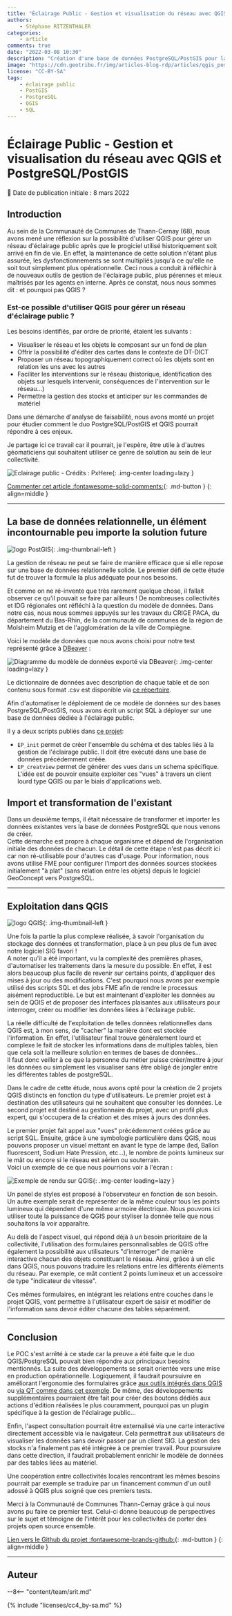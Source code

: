 ```yaml
---
title: "Éclairage Public - Gestion et visualisation du réseau avec QGIS et PostGIS"
authors:
    - Stéphane RITZENTHALER
categories:
    - article
comments: true
date: "2022-03-08 10:30"
description: "Création d'une base de données PostgreSQL/PostGIS pour la visualisation et la gestion du réseau d'éclairage public sur QGIS par une collectivité."
image: "https://cdn.geotribu.fr/img/articles-blog-rdp/articles/qgis_postgis_eclairage_public/qgis_postgis_EP.png"
license: "CC-BY-SA"
tags:
    - éclairage public
    - PostGIS
    - PostgreSQL
    - QGIS
    - SQL
---
```


# Éclairage Public - Gestion et visualisation du réseau avec QGIS et PostgreSQL/PostGIS

:calendar: Date de publication initiale : 8 mars 2022

## Introduction

Au sein de la Communauté de Communes de Thann-Cernay (68), nous avons mené une réflexion sur la possibilité d'utiliser QGIS pour gérer un réseau d'éclairage public après que le progiciel utilisé historiquement soit arrivé en fin de vie. En effet, la maintenance de cette solution n'étant plus assurée, les dysfonctionnements se sont multipliés jusqu'à ce qu'elle ne soit tout simplement plus opérationnelle. Ceci nous a conduit à réfléchir à de nouveaux outils de gestion de l'éclairage public, plus pérennes et mieux maîtrisés par les agents en interne. Après ce constat, nous nous sommes dit : et pourquoi pas QGIS ?

### Est-ce possible d'utiliser QGIS pour gérer un réseau d'éclairage public ?

Les besoins identifiés, par ordre de priorité, étaient les suivants :

* Visualiser le réseau et les objets le composant sur un fond de plan
* Offrir la possibilité d'éditer des cartes dans le contexte de DT-DICT
* Proposer un réseau topographiquement correct où les objets sont en relation les uns avec les autres
* Faciliter les interventions sur le réseau (historique, identification des objets sur lesquels intervenir, conséquences de l'intervention sur le réseau...)
* Permettre la gestion des stocks et anticiper sur les commandes de matériel

Dans une démarche d'analyse de faisabilité, nous avons monté un projet pour étudier comment le duo PostgreSQL/PostGIS et QGIS pourrait répondre à ces enjeux.

Je partage ici ce travail car il pourrait, je l'espère, être utile à d'autres géomaticiens qui souhaitent utiliser ce genre de solution au sein de leur collectivité.

![Eclairage public - Crédits : PxHere](https://cdn.geotribu.fr/img/articles-blog-rdp/articles/qgis_postgis_eclairage_public/qgis_postgis_EP.png "Éclairage public - Crédits : PxHere"){: .img-center loading=lazy }

[Commenter cet article :fontawesome-solid-comments:](#__comments){: .md-button }
{: align=middle }

----

## La base de données relationnelle, un élément incontournable peu importe la solution future

![logo PostGIS](https://cdn.geotribu.fr/img/logos-icones/logiciels_librairies/postgis.jpg "logo PostGIS"){: .img-thumbnail-left }

La gestion de réseau ne peut se faire de manière efficace que si elle repose sur une base de données relationnelle solide. Le premier défi de cette étude fut de trouver la formule la plus adéquate pour nos besoins.

Et comme on ne ré-invente que très rarement quelque chose, il fallait observer ce qu'il pouvait se faire par ailleurs ! De nombreuses collectivités et IDG régionales ont réfléchi à la question du modèle de données.
Dans notre cas, nous nous sommes appuyés sur les travaux du CRIGE PACA, du département du Bas-Rhin, de la communauté de communes de la région de Molsheim Mutzig et de l'agglomération de la ville de Compiègne.

Voici le modèle de données que nous avons choisi pour notre test représenté grâce à [DBeaver](https://dbeaver.io/) :

![Diagramme du modèle de données exporté via DBeaver](https://cdn.geotribu.fr/img/articles-blog-rdp/articles/qgis_postgis_eclairage_public/bdd_modele_dbeaver.png "Diagramme du modèle de données exporté via DBeaver"){: .img-center loading=lazy }

Le dictionnaire de données avec description de chaque table et de son contenu sous format .csv est disponible via [ce répertoire](https://github.com/stephyritz/ep_structure/tree/main/dictionnaire_donnees).

Afin d'automatiser le déploiement de ce modèle de données sur des bases PostgreSQL/PostGIS, nous avons écrit un script SQL à déployer sur une base de données dédiée à l'éclairage public.

Il y a deux scripts publiés dans [ce projet](https://github.com/stephyritz/ep_structure/tree/main/scripts_sql):

* `EP_init` permet de créer l'ensemble du schéma et des tables liés à la gestion de l'éclairage public. Il doit être exécuté dans une base de données précédemment créée.
* `EP_creatview` permet de générer des vues dans un schema spécifique. L'idée est de pouvoir ensuite exploiter ces "vues" à travers un client lourd type QGIS ou par le biais d'applications web.

## Import et transformation de l'existant

Dans un deuxième temps, il était nécessaire de transformer et importer les données existantes vers la base de données PostgreSQL que nous venons de créer.  
Cette démarche est propre à chaque organisme et dépend de l'organisation initiale des données de chacun. Le détail de cette étape  n'est pas décrit ici car non ré-utilisable pour d'autres cas d'usage. Pour information, nous avons utilisé FME pour configurer l'import des données sources stockées initialement "à plat" (sans relation entre les objets) depuis le logiciel GeoConcept vers PostgreSQL.

----

## Exploitation dans QGIS

![logo QGIS](https://cdn.geotribu.fr/img/logos-icones/logiciels_librairies/qgis.png "logo QGIS"){: .img-thumbnail-left }

Une fois la partie la plus complexe réalisée, à savoir l'organisation du stockage des données et transformation, place à un peu plus de fun avec notre logiciel SIG favori !  
A noter qu'il a été important, vu la complexité des premières phases, d'automatiser les traitements dans la mesure du possible. En effet, il est alors beaucoup plus facile de revenir sur certains points, d'appliquer des mises à jour ou des modifications. C'est pourquoi nous avons par exemple utilisé des scripts SQL et des jobs FME afin de rendre le processus aisément reproductible. Le but est maintenant d'exploiter les données au sein de QGIS et de proposer des interfaces plaisantes aux utilisateurs pour interroger, créer ou modifier les données liées à l'éclairage public.

La réelle difficulté de l'exploitation de telles données relationnelles dans QGIS est, à mon sens, de "cacher" la manière dont est stockée l'information. En effet, l'utilisateur final trouve généralement lourd et complexe le fait de stocker les informations dans de multiples tables, bien que cela soit la meilleure solution en termes de bases de données...  
Il faut donc veiller à ce que la personne du métier puisse créer/mettre à jour les données ou simplement les visualiser sans être obligé de jongler entre les différentes tables de postgreSQL.

Dans le cadre de cette étude, nous avons opté pour la création de 2 projets QGIS distincts en fonction du type d'utilisateurs. Le premier projet est à destination des utilisateurs qui ne souhaitent que consulter les données. Le second projet est destiné au gestionnaire du projet, avec un profil plus expert, qui s'occupera de la création et des mises à jours des données.

Le premier projet fait appel aux "vues" précédemment créées grâce au script SQL. Ensuite, grâce à une symbologie particulière dans QGIS, nous pouvons proposer un visuel mettant en avant le type de lampe (led, Ballon fluorescent, Sodium Hate Pression, etc...), le nombre de points lumineux sur le mât ou encore si le réseau est aérien ou souterrain.  
Voici un exemple de ce que nous pourrions voir à l'écran :

![Exemple de rendu sur QGIS](https://cdn.geotribu.fr/img/articles-blog-rdp/articles/qgis_postgis_eclairage_public/qgis_exemple_rendu.png "Exemple de rendu sur QGIS"){: .img-center loading=lazy }

Un panel de styles est proposé à l'observateur en fonction de son besoin. Un autre exemple serait de représenter de la même couleur tous les points lumineux qui dépendent d'une même armoire électrique. Nous pouvons ici utiliser toute la puissance de QGIS pour styliser la donnée telle que nous souhaitons la voir apparaître.

Au delà de l'aspect visuel, qui répond déjà à un besoin prioritaire de la collectivité, l'utilisation des formulaires personnalisables de QGIS offre également la possibilité aux utilisateurs "d'interroger" de manière interactive chacun des objets constituant le réseau. Ainsi, grâce à un clic dans QGIS, nous pouvons traduire les relations entre les différents éléments du réseau. Par exemple, ce mât contient 2 points lumineux et un accessoire de type "indicateur de vitesse".

Ces mêmes formulaires, en intégrant les relations entre couches dans le projet QGIS, vont permettre à l'utilisateur expert de saisir et modifier de l'information sans devoir éditer chacune des tables séparément.

----

## Conclusion

Le POC s'est arrêté à ce stade car la preuve a été faite que le duo QGIS/PostgreSQL pouvait bien répondre aux principaux besoins mentionnés. La suite des développements se serait orientée vers une mise en production opérationnelle.  Logiquement, il faudrait poursuivre en améliorant l'ergonomie des formulaires grâce [aux outils intégrés dans QGIS](http://piece-jointe-carto.developpement-durable.gouv.fr/NAT002/QGIS/formations/FOAD_PERF_QGIS34/pdf/M09_Formulaires_papier.pdf) ou [via QT comme dans cet exemple](https://archeomatic.wordpress.com/2012/03/06/qgis-qtcreator-creer-son-formulaire-dans-qgis/). De même, des développements supplémentaires pourraient être fait pour créer des boutons dédiés aux actions d'édition réalisées le plus couramment, pourquoi pas un plugin spécifique à la gestion de l'éclairage public...

Enfin, l'aspect consultation pourrait être externalisé via une carte interactive directement accessible via le navigateur. Cela permettrait aux utilisateurs de visualiser les données sans devoir passer par un client SIG. La gestion des stocks n'a finalement pas été intégrée à ce premier travail. Pour poursuivre dans cette direction, il faudrait probablement enrichir le modèle de données par des tables liées au matériel.

Une coopération entre collectivités locales rencontrant les mêmes besoins pourrait par exemple se traduire par un financement commun d'un outil adossé à QGIS plus soigné que ces premiers tests.

Merci à la Communauté de Communes Thann-Cernay grâce à qui nous avons pu faire ce premier test. Celui-ci donne beaucoup de perspectives sur le sujet et témoigne de l'intérêt pour les collectivités de porter des projets open source ensemble.

[Lien vers le Github du projet :fontawesome-brands-github:](https://github.com/stephyritz/ep_structure/){: .md-button }
{: align=middle }

----

## Auteur

--8<-- "content/team/srit.md"

{% include "licenses/cc4_by-sa.md" %}

